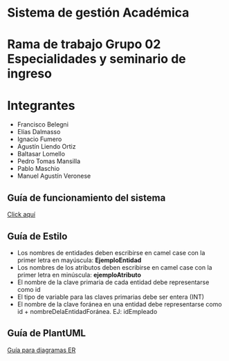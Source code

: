# Sistema de gestión Académica

# **Rama de trabajo Grupo 02** Especialidades y seminario de ingreso

# Integrantes
- Francisco Belegni
- Elías Dalmasso
- Ignacio Fumero
- Agustín Liendo Ortiz
- Baltasar Lomello
- Pedro Tomas Mansilla
- Pablo Maschio
- Manuel Agustín Veronese

## Guía de funcionamiento del sistema

[Click aquí](https://docs.google.com/document/d/14EoyoIKBcJQSbBM0e-epOCStWWyY0bWGEu68LVgDmbs/edit?usp=sharing)


## Guía de Estilo

- Los nombres de entidades deben escribirse en camel case con la primer letra en mayúscula: **EjemploEntidad**
- Los nombres de los atributos deben escribirse en camel case con la primer letra en minúscula: **ejemploAtributo**
- El nombre de la clave primaria de cada entidad debe representarse como id
- El tipo de variable para las claves primarias debe ser entera (INT)
- El nombre de la clave foránea en una entidad debe representarse como id + nombreDelaEntidadForánea. EJ: idEmpleado

## Guía de PlantUML

[Guía para diagramas ER](https://plantuml.com/es/ie-diagram)
